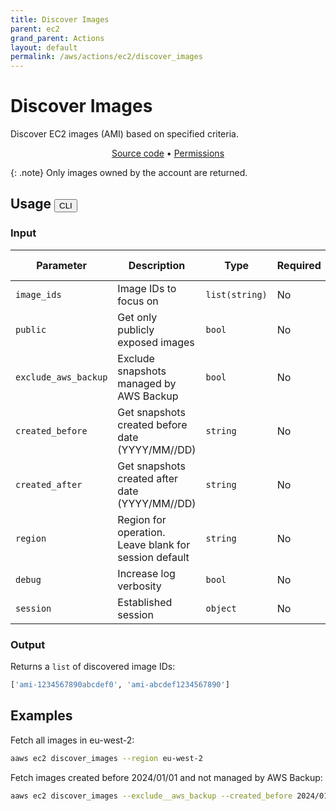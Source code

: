 ```yaml
---
title: Discover Images
parent: ec2
grand_parent: Actions
layout: default
permalink: /aws/actions/ec2/discover_images
---
```


# Discover Images

Discover EC2 images (AMI) based on specified criteria.

<p align="center">
   <a href="https://github.com/avtomat-hub/avtomat-aws/tree/main/avtomat_aws/ec2/discover_images.py">Source code</a> •
   <a href="/aws/permissions/ec2/discover_images">Permissions</a>
</p>

{: .note}
Only images owned by the account are returned.

## Usage <button id="toggleButton" class="btn fs-3" onclick="toggleTables()">CLI</button>

### Input

| Parameter            | Description                                           | Type           | Required | Default Value   |
|----------------------|-------------------------------------------------------|----------------|----------|-----------------|
| `image_ids`          | Image IDs to focus on                                 | `list(string)` | No       | All images      |
| `public`             | Get only publicly exposed images                      | `bool`         | No       | False           |
| `exclude_aws_backup` | Exclude snapshots managed by AWS Backup               | `bool`         | No       | False           |
| `created_before`     | Get snapshots created before date (YYYY/MM//DD)       | `string`       | No       | None            |
| `created_after`      | Get snapshots created after date (YYYY/MM//DD)        | `string`       | No       | None            |
| `region`             | Region for operation. Leave blank for session default | `string`       | No       | Session Default |
| `debug`              | Increase log verbosity                                | `bool`         | No       | False           |
| `session`            | Established session                                   | `object`       | No       | None            |

### Output

Returns a `list` of discovered image IDs:

```python
['ami-1234567890abcdef0', 'ami-abcdef1234567890']
```

<div markdown="1" id="cli" style="display: block;">

## Examples

Fetch all images in eu-west-2:

```bash
aaws ec2 discover_images --region eu-west-2
```

Fetch images created before 2024/01/01 and not managed by AWS Backup:

```bash
aaws ec2 discover_images --exclude__aws_backup --created_before 2024/01/01
```

</div>

<div markdown="1" id="prog" style="display: none;">

## Examples

Fetch all images in eu-west-2:

```python
from avtomat_aws import ec2

response = ec2.discover_images(region="eu-west-2")
```

Fetch images created before 2024/01/01 and not managed by AWS Backup:

```python
from avtomat_aws import ec2

response = ec2.discover_images(exclude_aws_backup=True,
                               created_before="2024/01/01")
```

</div>

<script>
  function toggleTables() {
    var cli = document.getElementById("cli");
    var prog = document.getElementById("prog");
    var toggleButton = document.getElementById("toggleButton");
    if (cli.style.display === "none") {
      cli.style.display = "block";
      prog.style.display = "none";
      toggleButton.innerHTML = "CLI";
    } else {
      cli.style.display = "none";
      prog.style.display = "block";
      toggleButton.innerHTML = "Programmatic";
    } 
  }
</script>
